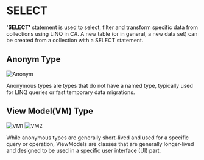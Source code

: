<h1> SELECT </h1>


<p>
    
<b>'SELECT'</b> statement is used to select, filter and transform specific data from collections using LINQ in C#. A new table (or in general, a new data set) can be created from a collection with a SELECT statement.
</p>

<h2> Anonym Type  </h2>

![Anonym](https://github.com/sercan96/ArhitectureStructure_LINQ/assets/38535473/aab66dbe-6dda-44fb-8eba-2b62a910820d)
<p>
    Anonymous types are types that do not have a named type, typically used for LINQ queries or fast temporary data migrations.

</p>
<h2> View Model(VM) Type  </h2>

![VM1](https://github.com/sercan96/ArhitectureStructure_LINQ/assets/38535473/7f5ee007-56af-4f78-aba1-b92fafad1d04)
![VM2](https://github.com/sercan96/ArhitectureStructure_LINQ/assets/38535473/2179c3ad-345e-489f-8420-030fa4764c35)

<p>
    While anonymous types are generally short-lived and used for a specific query or operation, ViewModels are classes that are generally longer-lived and designed to be used in a specific user interface (UI) part.
</p>

